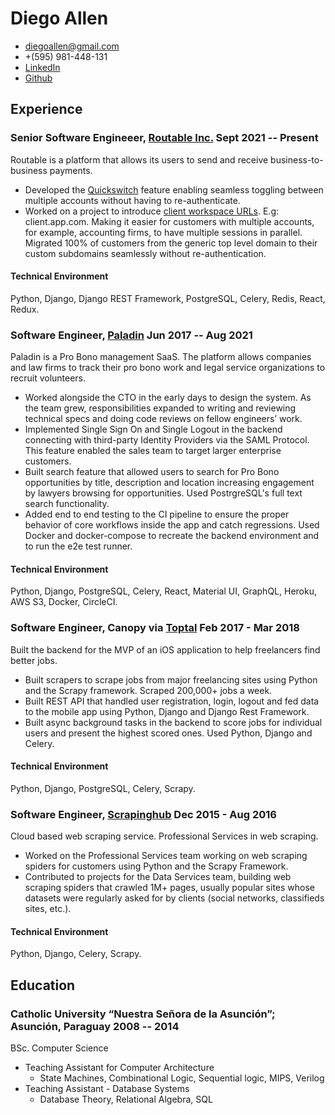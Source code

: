 <!-- The (first) h1 will be used as the <title> of the HTML page -->
# Diego Allen

<!-- The unordered list immediately after the h1 will be formatted on a single
line. It is intended to be used for contact details -->
- <diegoallen@gmail.com>
- +(595) 981-448-131
- [LinkedIn](https://www.linkedin.com/in/dalleng/)
- [Github](https://github.com/dalleng)

<!-- The paragraph after the h1 and ul and before the first h2 is optional. It
is intended to be used for a short summary. -->
<!-- CEO and Software Engineer with knowledge of applied information theory,
including optimizing lossless compression schema of both the length-limited and
adaptive variants. -->

## Experience

<!-- You have to wrap the "left" and "right" half of these headings in spans by
hand -->
### <span>Senior Software Engineeer, [Routable Inc.](https://routable.com)</span> <span>Sept 2021 -- Present</span>

Routable is a platform that allows its users to send and receive business-to-business payments.

 
 - Developed the [Quickswitch](https://web.archive.org/web/20230924163637/https://docs.routable.com/en/articles/5830914-switching-between-routable-accounts) feature enabling seamless toggling between multiple accounts without having to re-authenticate.
 - Worked on a project to introduce [client workspace URLs](https://web.archive.org/web/20231002223642/https://docs.routable.com/en/articles/6313469-customizing-your-workspace-name-and-url). E.g: client.app.com. Making it easier for customers with multiple accounts, for example, accounting firms, to have multiple sessions in parallel. Migrated 100% of customers from the generic top level domain to their custom subdomains seamlessly without re-authentication.

#### Technical Environment
Python, Django, Django REST Framework, PostgreSQL, Celery, Redis, React, Redux. 

### <span>Software Engineer, [Paladin](https://www.joinpaladin.com/)</span> <span>Jun 2017 -- Aug 2021</span>

Paladin is a Pro Bono management SaaS. The platform allows companies and law firms to track their pro bono work and legal service organizations to recruit volunteers.

-  Worked alongside the CTO in the early days to design the system. As the team grew, responsibilities expanded to writing and reviewing technical specs and doing code reviews on fellow engineers’ work.
- Implemented Single Sign On and Single Logout in the backend connecting with third-party Identity Providers via the SAML Protocol. This feature enabled the sales team to target larger enterprise customers.
- Built search feature that allowed users to search for Pro Bono opportunities by title, description and location increasing engagement by lawyers browsing for opportunities. Used PostrgreSQL's full text search functionality.
- Added end to end testing to the CI pipeline to ensure the proper behavior of core workflows inside the app and catch regressions. Used Docker and docker-compose to recreate the backend environment and to run the e2e test runner.

#### Technical Environment
Python, Django, PostgreSQL, Celery, React, Material UI, GraphQL, Heroku, AWS S3, Docker, CircleCI.

### <span>Software Engineer, Canopy via [Toptal](https://www.toptal.com/)</span> <span>Feb 2017 - Mar 2018</span>

Built the backend for the MVP of an iOS application to help freelancers find better jobs.

- Built scrapers to scrape jobs from major freelancing sites using Python and the Scrapy framework. Scraped 200,000+ jobs a week.
- Built REST API that handled user registration, login, logout and fed data to the mobile app using Python, Django and Django Rest Framework.
- Built async background tasks in the backend to score jobs for individual users and present the highest scored ones. Used Python, Django and Celery.
#### Technical Environment
Python, Django, PostgreSQL, Celery, Scrapy.

### <span>Software Engineer, [Scrapinghub](https://scrapinghub.com/)</span> <span>Dec 2015 - Aug 2016</span>

Cloud based web scraping service. Professional Services in web scraping.

- Worked on the Professional Services team working on web scraping spiders for customers using Python and the Scrapy Framework.
- Contributed to projects for the Data Services team, building web scraping spiders that crawled 1M+ pages, usually popular sites whose datasets were regularly asked for by clients (social networks, classifieds sites, etc.).

#### Technical Environment
Python, Django, Celery, Scrapy.

## Education

### <span>Catholic University “Nuestra Señora de la Asunción”; Asunción, Paraguay</span> <span>2008 -- 2014</span>
BSc. Computer Science

  - Teaching Assistant for Computer Architecture 
    - State Machines, Combinational Logic, Sequential logic, MIPS, Verilog
  - Teaching Assistant - Database Systems
    - Database Theory, Relational Algebra, SQL

